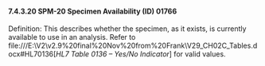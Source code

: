 #### 7.4.3.20 SPM-20 Specimen Availability (ID) 01766 

Definition: This describes whether the specimen, as it exists, is currently available to use in an analysis. Refer to file:///E:\V2\v2.9%20final%20Nov%20from%20Frank\V29_CH02C_Tables.docx#HL70136[_HL7 Table 0136 – Yes/No Indicator_] for valid values.
